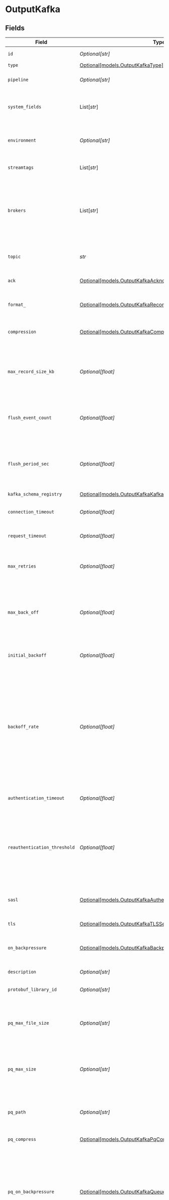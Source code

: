 # OutputKafka


## Fields

| Field                                                                                                                                                                                                                                                                                                                                                          | Type                                                                                                                                                                                                                                                                                                                                                           | Required                                                                                                                                                                                                                                                                                                                                                       | Description                                                                                                                                                                                                                                                                                                                                                    |
| -------------------------------------------------------------------------------------------------------------------------------------------------------------------------------------------------------------------------------------------------------------------------------------------------------------------------------------------------------------- | -------------------------------------------------------------------------------------------------------------------------------------------------------------------------------------------------------------------------------------------------------------------------------------------------------------------------------------------------------------- | -------------------------------------------------------------------------------------------------------------------------------------------------------------------------------------------------------------------------------------------------------------------------------------------------------------------------------------------------------------- | -------------------------------------------------------------------------------------------------------------------------------------------------------------------------------------------------------------------------------------------------------------------------------------------------------------------------------------------------------------- |
| `id`                                                                                                                                                                                                                                                                                                                                                           | *Optional[str]*                                                                                                                                                                                                                                                                                                                                                | :heavy_minus_sign:                                                                                                                                                                                                                                                                                                                                             | Unique ID for this output                                                                                                                                                                                                                                                                                                                                      |
| `type`                                                                                                                                                                                                                                                                                                                                                         | [Optional[models.OutputKafkaType]](../models/outputkafkatype.md)                                                                                                                                                                                                                                                                                               | :heavy_minus_sign:                                                                                                                                                                                                                                                                                                                                             | N/A                                                                                                                                                                                                                                                                                                                                                            |
| `pipeline`                                                                                                                                                                                                                                                                                                                                                     | *Optional[str]*                                                                                                                                                                                                                                                                                                                                                | :heavy_minus_sign:                                                                                                                                                                                                                                                                                                                                             | Pipeline to process data before sending out to this output                                                                                                                                                                                                                                                                                                     |
| `system_fields`                                                                                                                                                                                                                                                                                                                                                | List[*str*]                                                                                                                                                                                                                                                                                                                                                    | :heavy_minus_sign:                                                                                                                                                                                                                                                                                                                                             | Fields to automatically add to events, such as cribl_pipe. Supports wildcards.                                                                                                                                                                                                                                                                                 |
| `environment`                                                                                                                                                                                                                                                                                                                                                  | *Optional[str]*                                                                                                                                                                                                                                                                                                                                                | :heavy_minus_sign:                                                                                                                                                                                                                                                                                                                                             | Optionally, enable this config only on a specified Git branch. If empty, will be enabled everywhere.                                                                                                                                                                                                                                                           |
| `streamtags`                                                                                                                                                                                                                                                                                                                                                   | List[*str*]                                                                                                                                                                                                                                                                                                                                                    | :heavy_minus_sign:                                                                                                                                                                                                                                                                                                                                             | Tags for filtering and grouping in @{product}                                                                                                                                                                                                                                                                                                                  |
| `brokers`                                                                                                                                                                                                                                                                                                                                                      | List[*str*]                                                                                                                                                                                                                                                                                                                                                    | :heavy_check_mark:                                                                                                                                                                                                                                                                                                                                             | Enter each Kafka bootstrap server you want to use. Specify hostname and port, e.g., mykafkabroker:9092, or just hostname, in which case @{product} will assign port 9092.                                                                                                                                                                                      |
| `topic`                                                                                                                                                                                                                                                                                                                                                        | *str*                                                                                                                                                                                                                                                                                                                                                          | :heavy_check_mark:                                                                                                                                                                                                                                                                                                                                             | The topic to publish events to. Can be overridden using the __topicOut field.                                                                                                                                                                                                                                                                                  |
| `ack`                                                                                                                                                                                                                                                                                                                                                          | [Optional[models.OutputKafkaAcknowledgments]](../models/outputkafkaacknowledgments.md)                                                                                                                                                                                                                                                                         | :heavy_minus_sign:                                                                                                                                                                                                                                                                                                                                             | Control the number of required acknowledgments.                                                                                                                                                                                                                                                                                                                |
| `format_`                                                                                                                                                                                                                                                                                                                                                      | [Optional[models.OutputKafkaRecordDataFormat]](../models/outputkafkarecorddataformat.md)                                                                                                                                                                                                                                                                       | :heavy_minus_sign:                                                                                                                                                                                                                                                                                                                                             | Format to use to serialize events before writing to Kafka.                                                                                                                                                                                                                                                                                                     |
| `compression`                                                                                                                                                                                                                                                                                                                                                  | [Optional[models.OutputKafkaCompression]](../models/outputkafkacompression.md)                                                                                                                                                                                                                                                                                 | :heavy_minus_sign:                                                                                                                                                                                                                                                                                                                                             | Codec to use to compress the data before sending to Kafka                                                                                                                                                                                                                                                                                                      |
| `max_record_size_kb`                                                                                                                                                                                                                                                                                                                                           | *Optional[float]*                                                                                                                                                                                                                                                                                                                                              | :heavy_minus_sign:                                                                                                                                                                                                                                                                                                                                             | Maximum size of each record batch before compression. The value must not exceed the Kafka brokers' message.max.bytes setting.                                                                                                                                                                                                                                  |
| `flush_event_count`                                                                                                                                                                                                                                                                                                                                            | *Optional[float]*                                                                                                                                                                                                                                                                                                                                              | :heavy_minus_sign:                                                                                                                                                                                                                                                                                                                                             | The maximum number of events you want the Destination to allow in a batch before forcing a flush                                                                                                                                                                                                                                                               |
| `flush_period_sec`                                                                                                                                                                                                                                                                                                                                             | *Optional[float]*                                                                                                                                                                                                                                                                                                                                              | :heavy_minus_sign:                                                                                                                                                                                                                                                                                                                                             | The maximum amount of time you want the Destination to wait before forcing a flush. Shorter intervals tend to result in smaller batches being sent.                                                                                                                                                                                                            |
| `kafka_schema_registry`                                                                                                                                                                                                                                                                                                                                        | [Optional[models.OutputKafkaKafkaSchemaRegistryAuthentication]](../models/outputkafkakafkaschemaregistryauthentication.md)                                                                                                                                                                                                                                     | :heavy_minus_sign:                                                                                                                                                                                                                                                                                                                                             | N/A                                                                                                                                                                                                                                                                                                                                                            |
| `connection_timeout`                                                                                                                                                                                                                                                                                                                                           | *Optional[float]*                                                                                                                                                                                                                                                                                                                                              | :heavy_minus_sign:                                                                                                                                                                                                                                                                                                                                             | Maximum time to wait for a connection to complete successfully                                                                                                                                                                                                                                                                                                 |
| `request_timeout`                                                                                                                                                                                                                                                                                                                                              | *Optional[float]*                                                                                                                                                                                                                                                                                                                                              | :heavy_minus_sign:                                                                                                                                                                                                                                                                                                                                             | Maximum time to wait for Kafka to respond to a request                                                                                                                                                                                                                                                                                                         |
| `max_retries`                                                                                                                                                                                                                                                                                                                                                  | *Optional[float]*                                                                                                                                                                                                                                                                                                                                              | :heavy_minus_sign:                                                                                                                                                                                                                                                                                                                                             | If messages are failing, you can set the maximum number of retries as high as 100 to prevent loss of data                                                                                                                                                                                                                                                      |
| `max_back_off`                                                                                                                                                                                                                                                                                                                                                 | *Optional[float]*                                                                                                                                                                                                                                                                                                                                              | :heavy_minus_sign:                                                                                                                                                                                                                                                                                                                                             | The maximum wait time for a retry, in milliseconds. Default (and minimum) is 30,000 ms (30 seconds); maximum is 180,000 ms (180 seconds).                                                                                                                                                                                                                      |
| `initial_backoff`                                                                                                                                                                                                                                                                                                                                              | *Optional[float]*                                                                                                                                                                                                                                                                                                                                              | :heavy_minus_sign:                                                                                                                                                                                                                                                                                                                                             | Initial value used to calculate the retry, in milliseconds. Maximum is 600,000 ms (10 minutes).                                                                                                                                                                                                                                                                |
| `backoff_rate`                                                                                                                                                                                                                                                                                                                                                 | *Optional[float]*                                                                                                                                                                                                                                                                                                                                              | :heavy_minus_sign:                                                                                                                                                                                                                                                                                                                                             | Set the backoff multiplier (2-20) to control the retry frequency for failed messages. For faster retries, use a lower multiplier. For slower retries with more delay between attempts, use a higher multiplier. The multiplier is used in an exponential backoff formula; see the Kafka [documentation](https://kafka.js.org/docs/retry-detailed) for details. |
| `authentication_timeout`                                                                                                                                                                                                                                                                                                                                       | *Optional[float]*                                                                                                                                                                                                                                                                                                                                              | :heavy_minus_sign:                                                                                                                                                                                                                                                                                                                                             | Maximum time to wait for Kafka to respond to an authentication request                                                                                                                                                                                                                                                                                         |
| `reauthentication_threshold`                                                                                                                                                                                                                                                                                                                                   | *Optional[float]*                                                                                                                                                                                                                                                                                                                                              | :heavy_minus_sign:                                                                                                                                                                                                                                                                                                                                             | Specifies a time window during which @{product} can reauthenticate if needed. Creates the window measuring backward from the moment when credentials are set to expire.                                                                                                                                                                                        |
| `sasl`                                                                                                                                                                                                                                                                                                                                                         | [Optional[models.OutputKafkaAuthentication]](../models/outputkafkaauthentication.md)                                                                                                                                                                                                                                                                           | :heavy_minus_sign:                                                                                                                                                                                                                                                                                                                                             | Authentication parameters to use when connecting to brokers. Using TLS is highly recommended.                                                                                                                                                                                                                                                                  |
| `tls`                                                                                                                                                                                                                                                                                                                                                          | [Optional[models.OutputKafkaTLSSettingsClientSide]](../models/outputkafkatlssettingsclientside.md)                                                                                                                                                                                                                                                             | :heavy_minus_sign:                                                                                                                                                                                                                                                                                                                                             | N/A                                                                                                                                                                                                                                                                                                                                                            |
| `on_backpressure`                                                                                                                                                                                                                                                                                                                                              | [Optional[models.OutputKafkaBackpressureBehavior]](../models/outputkafkabackpressurebehavior.md)                                                                                                                                                                                                                                                               | :heavy_minus_sign:                                                                                                                                                                                                                                                                                                                                             | Whether to block, drop, or queue events when all receivers are exerting backpressure.                                                                                                                                                                                                                                                                          |
| `description`                                                                                                                                                                                                                                                                                                                                                  | *Optional[str]*                                                                                                                                                                                                                                                                                                                                                | :heavy_minus_sign:                                                                                                                                                                                                                                                                                                                                             | N/A                                                                                                                                                                                                                                                                                                                                                            |
| `protobuf_library_id`                                                                                                                                                                                                                                                                                                                                          | *Optional[str]*                                                                                                                                                                                                                                                                                                                                                | :heavy_minus_sign:                                                                                                                                                                                                                                                                                                                                             | Select a set of Protobuf definitions for the events you want to send                                                                                                                                                                                                                                                                                           |
| `pq_max_file_size`                                                                                                                                                                                                                                                                                                                                             | *Optional[str]*                                                                                                                                                                                                                                                                                                                                                | :heavy_minus_sign:                                                                                                                                                                                                                                                                                                                                             | The maximum size to store in each queue file before closing and optionally compressing (KB, MB, etc.).                                                                                                                                                                                                                                                         |
| `pq_max_size`                                                                                                                                                                                                                                                                                                                                                  | *Optional[str]*                                                                                                                                                                                                                                                                                                                                                | :heavy_minus_sign:                                                                                                                                                                                                                                                                                                                                             | The maximum disk space that the queue can consume (as an average per Worker Process) before queueing stops. Enter a numeral with units of KB, MB, etc.                                                                                                                                                                                                         |
| `pq_path`                                                                                                                                                                                                                                                                                                                                                      | *Optional[str]*                                                                                                                                                                                                                                                                                                                                                | :heavy_minus_sign:                                                                                                                                                                                                                                                                                                                                             | The location for the persistent queue files. To this field's value, the system will append: /<worker-id>/<output-id>.                                                                                                                                                                                                                                          |
| `pq_compress`                                                                                                                                                                                                                                                                                                                                                  | [Optional[models.OutputKafkaPqCompressCompression]](../models/outputkafkapqcompresscompression.md)                                                                                                                                                                                                                                                             | :heavy_minus_sign:                                                                                                                                                                                                                                                                                                                                             | Codec to use to compress the persisted data.                                                                                                                                                                                                                                                                                                                   |
| `pq_on_backpressure`                                                                                                                                                                                                                                                                                                                                           | [Optional[models.OutputKafkaQueueFullBehavior]](../models/outputkafkaqueuefullbehavior.md)                                                                                                                                                                                                                                                                     | :heavy_minus_sign:                                                                                                                                                                                                                                                                                                                                             | Whether to block or drop events when the queue is exerting backpressure (full capacity or low disk). 'Block' is the same behavior as non-PQ blocking. 'Drop new data' throws away incoming data, while leaving the contents of the PQ unchanged.                                                                                                               |
| `pq_mode`                                                                                                                                                                                                                                                                                                                                                      | [Optional[models.OutputKafkaMode]](../models/outputkafkamode.md)                                                                                                                                                                                                                                                                                               | :heavy_minus_sign:                                                                                                                                                                                                                                                                                                                                             | In Error mode, PQ writes events to the filesystem only when it detects a non-retryable Destination error. In Backpressure mode, PQ writes events to the filesystem when it detects backpressure from the Destination or when there are non-retryable Destination errors. In Always On mode, PQ always writes events to the filesystem.                         |
| `pq_controls`                                                                                                                                                                                                                                                                                                                                                  | [Optional[models.OutputKafkaPqControls]](../models/outputkafkapqcontrols.md)                                                                                                                                                                                                                                                                                   | :heavy_minus_sign:                                                                                                                                                                                                                                                                                                                                             | N/A                                                                                                                                                                                                                                                                                                                                                            |